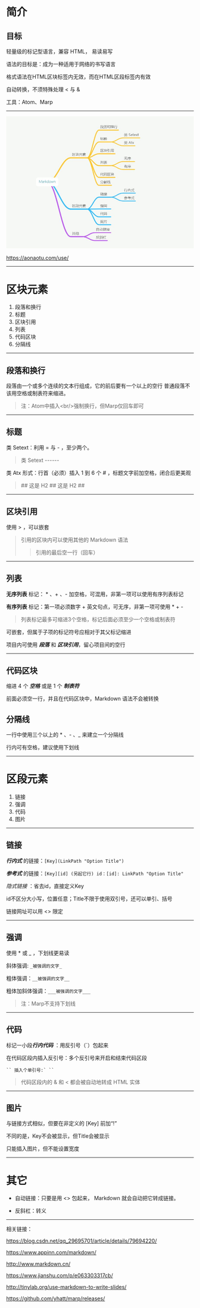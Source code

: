 # 简介
## 目标

轻量级的标记型语言，兼容 HTML， 易读易写

语法的目标是：成为一种适用于网络的书写语言

格式语法在HTML区块标签内无效，而在HTML区段标签内有效

自动转换，不须特殊处理 < 与 &

工具：Atom、Marp

---

![](./picture/a.jpg "Markdown思维导图")

<https://aonaotu.com/use/>

---

# 区块元素

1. 段落和换行
2. 标题
3. 区块引用
4. 列表
5. 代码区块
6. 分隔线

---

## 段落和换行

段落由一个或多个连续的文本行组成，它的前后要有一个以上的空行
普通段落不该用空格或制表符来缩进。

> 注：Atom中插入&lt;br/>强制换行，但Marp仅回车即可
---

## 标题
类 Setext：利用 = 与 - ，至少两个。
> 类 Setext
> \------

类 Atx 形式：行首（必须）插入 1 到 6 个 # ，标题文字前加空格，闭合后更美观
> \## 这是 H2
> \## 这是 H2 ##

---

## 区块引用
使用 > ，可以嵌套
> 引用的区块内可以使用其他的 Markdown 语法
>> 引用的最后空一行（回车）

---


## 列表
**无序列表** 标记： * 、+ 、- 加空格，可混用，非第一项可以使用有序列表标记

**有序列表** 标记：第一项必须数字 + 英文句点，可无序，非第一项可使用 * + -

> 列表标记最多可缩进3个空格，标记后面必须至少一个空格或制表符

可嵌套，但属于子项的标记符号应相对于其父标记缩进

项目内可使用 ***段落*** 和 ***区块引用***，留心项目间的空行

---

## 代码区块

缩进 4 个 ***空格*** 或是 1 个 ***制表符***

前面必须空一行，并且在代码区块中，Markdown 语法不会被转换

## 分隔线

一行中使用三个以上的 * 、- 、_ 来建立一个分隔线

行内可有空格，建议使用下划线

---

# 区段元素

1. 链接
2. 强调
3. 代码
4. 图片

---

## 链接

***行内式*** 的链接：`` [Key](LinkPath "Option Title") ``

***参考式*** 的链接：`` [Key][id] (另起它行) id：[id]: LinkPath "Option Title" ``

*隐式链接* ：省去id，直接定义Key

id不区分大小写，位置任意；Title不限于使用双引号，还可以单引、括号

链接网址可以用 <> 限定

---

## 强调
使用 * 或 _ ，下划线更易读

斜体强调: ``_被强调的文字_``

粗体强调：``__被强调的文字__``

粗体加斜体强调：``___被强调的文字___``

> 注：Marp不支持下划线

---

## 代码

标记一小段***行内代码*** ：用反引号（\`）包起来

在代码区段内插入反引号：多个反引号来开启和结束代码区段

    `` 插入个单引号:` ``
> 代码区段内的 & 和 < 都会被自动地转成 HTML 实体

---

## 图片

与链接方式相似，但要在非定义的 [Key] 前加“!”

不同的是，Key不会被显示，但Title会被显示

只能插入图片，但不能设置宽度

---

# 其它

* 自动链接：只要是用 <> 包起来， Markdown 就会自动把它转成链接。

* 反斜杠：转义

---

相关链接：

<https://blog.csdn.net/qq_29695701/article/details/79694220/>

<https://www.appinn.com/markdown/>

<http://www.markdown.cn/>

<https://www.jianshu.com/p/e063303317cb/>

<http://tinylab.org/use-markdown-to-write-slides/>

<https://github.com/yhatt/marp/releases/>
